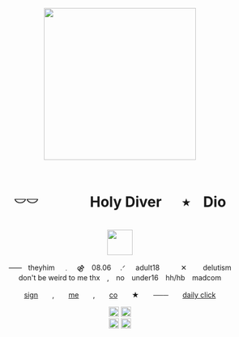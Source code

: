 <br clear="both">

<div align="center">
   <img height="300" src="https://static.wikia.nocookie.net/devildaggers/images/1/15/Start_hall.gif/revision/latest?cb=20200514130020"  />
</div>
<br clear="both">

<h1 align="center">𓎠𓎠　⠀ ‎ ‎ ‎ ‎ ⠀Holy Diver ⠀‎‎ ‎ ٭ ‎ ‎ ‎ Dio</h1>
<br clear="both">
<div align="center">
  <img height="50" src="https://64.media.tumblr.com/abce10866a2c0594287824cbb7197178/4f7dfb36276881c0-74/s400x600/31048cb1e1ee83a92bf8469f22eef8346f718d90.pnj"  />
<p align="center">⸺‎ ‎ ‎ theyhim ‎ ‎ ‎ ‎﹒　⚣　08.06 　.ᐟ⠀⠀adult18　　　✕　　 delutism<br>don't be weird to me thx　,　no　under16　hh/hb　madcom</p>
</div>
<p align="center"> 
  <a href="https://hellspawn.atabook.org/">sign</a>　　,‎　　<a href="https://warframe.fandom.com/wiki/Tyl_Regor">me</a>　　,‎　　<a href="https://rentry.co/toxicwisdom">co</a>　　★‎　　───　　<a href="https://arab.org/click-to-help/palestine/">daily click</a>
</p>
<div align="center">
  <img height="20" src="https://64.media.tumblr.com/e127a1a6e700a97d11ea42090dfaf9d0/254dec1ce103e62a-39/s250x400/51ed18b643e5565a4e0bc3f1833bd6dc595ec2ba.gifv"/> <img height="20" src="https://files.catbox.moe/lcsr8v.gif"/>
</div> 
<div align="center">
<img height="20" src="https://64.media.tumblr.com/d8a7aa25e18180117f0bee731d724cac/f4c6470f26b18eb7-e7/s250x400/bc5a91624c33ebc07e194a3d65d8fd51479a8bb3.gifv"/> <img height="20" src="https://files.catbox.moe/wzmcwo.gif"/>
</div> 

###

</div>



<!--
**unholyinsurgency/unholyinsurgency** is a ✨ _special_ ✨ repository because its `README.md` (this file) appears on your GitHub profile.

Here are some ideas to get you started:

- 🔭 I’m currently working on ...
- 🌱 I’m currently learning ...
- 👯 I’m looking to collaborate on ...
- 🤔 I’m looking for help with ...
- 💬 Ask me about ...
- 📫 How to reach me: ...
- 😄 Pronouns: ...
- ⚡ Fun fact: ...
-->
